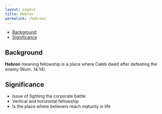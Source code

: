 ```yaml
---
layout: pagev2
title: Hebron
permalink: /hebron/
---
```

- [Background](#background)
- [Significance](#significance)

## Background

**Hebron** meaning fellowship is a place where Caleb dwelt after defeating the enemy (Num. 14:14).

## Significance

- Issue of fighting the corporate battle
- Vertical and horizontal fellowship
- Is the place where believers reach maturity in life